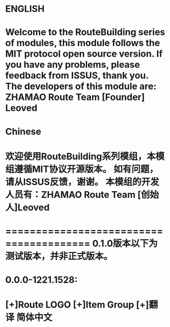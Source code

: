 ENGLISH 
================================================================================================================
Welcome to the RouteBuilding series of modules, this module follows the MIT protocol open source version.
If you have any problems, please feedback from ISSUS, thank you.
The developers of this module are: ZHAMAO Route Team
[Founder] Leoved
=================================================================================================================
Chinese
=================================================================================================================
欢迎使用RouteBuilding系列模组，本模组遵循MIT协议开源版本。
如有问题，请从ISSUS反馈，谢谢。
本模组的开发人员有：ZHAMAO Route Team
[创始人]Leoved
=================================================================================================================

========================================
0.1.0版本以下为测试版本，并非正式版本。
========================================
0.0.0-1221.1528:
==================
[+]Route LOGO
[+]Item Group
[+]翻译 简体中文
==================
